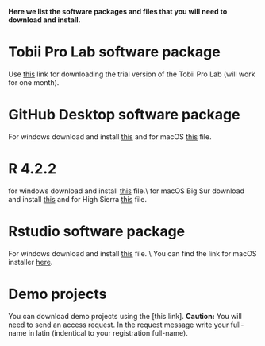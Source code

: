 **Here we list the software packages and files that you will need to download and install.**
# Tobii Pro Lab software package
Use [this](https://s3.amazonaws.com/lynx.tobii/TobiiProLab_1.181.37603_x64.exe) link for downloading the trial version of the Tobii Pro Lab (will work for one month).

# GitHub Desktop software package
For windows download and install [this](https://central.github.com/deployments/desktop/desktop/latest/win32) and for macOS [this](https://central.github.com/deployments/desktop/desktop/latest/darwin) file.

# R 4.2.2 
for windows download and install [this](https://cran.rstudio.com/bin/windows/base/R-4.2.2-win.exe) file.\\
for macOS Big Sur download and install [this](https://cran.rstudio.com/bin/macosx/big-sur-arm64/base/R-4.2.2-arm64.pkg) and for High Sierra [this](https://cran.rstudio.com/bin/macosx/base/R-4.2.2.pkg) file.

# Rstudio software package 
For windows download and install [this](https://download1.rstudio.org/electron/windows/RStudio-2022.12.0-353.exe) file. \\
You can find the link for macOS installer [here](https://posit.co/download/rstudio-desktop/). 

# Demo projects
You can download demo projects using the [this link]. 
**Caution:** You will need to send an access request. In the request message write your full-name in latin (indentical to your registration full-name). 
